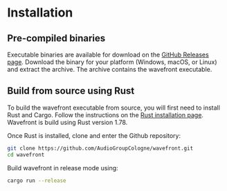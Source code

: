 # Installation

## Pre-compiled binaries

<!-- this is more or less (more more) stolen from the mdbook book -->

Executable binaries are available for download on the [GitHub Releases page](https://github.com/AudioGroupCologne/wavefront/releases). Download the binary for your platform (Windows, macOS, or Linux) and extract the archive. The archive contains the wavefront executable.

## Build from source using Rust

To build the wavefront executable from source, you will first need to install Rust and Cargo. Follow the instructions on the [Rust installation page](https://www.rust-lang.org/tools/install). Wavefront is build using Rust version 1.78.

<!-- I don't know which Rust versions we can officially support -->

Once Rust is installed, clone and enter the Github repository:

```bash
git clone https://github.com/AudioGroupCologne/wavefront.git
cd wavefront
```

Build wavefront in release mode using:

```bash
cargo run --release
```

